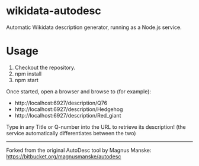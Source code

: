# wikidata-autodesc
Automatic Wikidata description generator, running as a Node.js service.

# Usage
1. Checkout the repository.
2. npm install
3. npm start

Once started, open a browser and browse to (for example):
- http://localhost:6927/description/Q76
- http://localhost:6927/description/Hedgehog
- http://localhost:6927/description/Red_giant

Type in any Title or Q-number into the URL to retrieve its description!
(the service automatically differentiates between the two)

----
Forked from the original AutoDesc tool by Magnus Manske:
https://bitbucket.org/magnusmanske/autodesc

